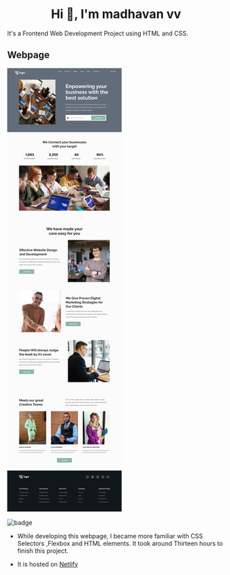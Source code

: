 <h1 align="center">Hi 👋, I'm madhavan vv</h1>
It's  a  Frontend  Web Development Project using HTML and CSS.

## Webpage

![image](./thumbnail.png)

![badge](https://img.shields.io/badge/HTML-CSS-yellowgreen)

- While developing this webpage, I became more familiar with CSS Selectors ,Flexbox and HTML elements. It took around Thirteen hours to finish this project.

- It is hosted on [Netlify](https://sensational-cendol-e4f596.netlify.app/)
